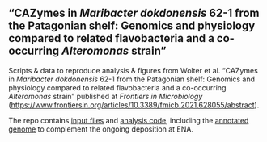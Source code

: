 ## “CAZymes in <i>Maribacter dokdonensis</i> 62-1 from the Patagonian shelf: Genomics and physiology compared to related flavobacteria and a co-occurring <i>Alteromonas</i> strain”

Scripts & data to reproduce analysis & figures from Wolter et al. “CAZymes in <i>Maribacter dokdonensis</i> 62-1 from the Patagonian shelf: Genomics and physiology compared to related flavobacteria and a co-occurring <i>Alteromonas</i> strain” published at <i>Frontiers in Microbiology</i> (https://www.frontiersin.org/articles/10.3389/fmicb.2021.628055/abstract).

The repo contains [input files](./data) and [analysis code](./code), including the [annotated genome](./data/Maribacter_621.embl) to complement the ongoing deposition at ENA.
